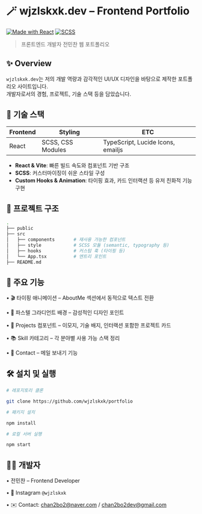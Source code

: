 # 🪄 wjzlskxk.dev – Frontend Portfolio

[![Made with React](https://img.shields.io/badge/Made%20with-React-61DAFB?logo=react&logoColor=white&style=flat-square)](https://react.dev/)
[![SCSS](https://img.shields.io/badge/Styled%20with-SCSS-CC6699?logo=sass&logoColor=white&style=flat-square)](https://sass-lang.com/)

> 프론트엔드 개발자 전민찬 웹 포트폴리오

## ✨ Overview

`wjzlskxk.dev`는 저의 개발 역량과 감각적인 UI/UX 디자인을 바탕으로 제작한 포트폴리오 사이트입니다.  
개발자로서의 경험, 프로젝트, 기술 스택 등을 담았습니다.

<!-- 👉 [사이트 보러가기](https://wjzlskxk.dev) -->

## 🧠 기술 스택

| Frontend | Styling           | ETC                               |
| -------- | ----------------- | --------------------------------- |
| React    | SCSS, CSS Modules | TypeScript, Lucide Icons, emailjs |

- **React & Vite**: 빠른 빌드 속도와 컴포넌트 기반 구조
- **SCSS**: 커스터마이징이 쉬운 스타일 구성
- **Custom Hooks & Animation**: 타이핑 효과, 카드 인터랙션 등 유저 친화적 기능 구현

## 📁 프로젝트 구조

```bash
.
├── public
├── src
│   ├── components       # 재사용 가능한 컴포넌트
│   ├── style            # SCSS 모듈 (semantic, typography 등)
│   ├── hooks            # 커스텀 훅 (타이핑 등)
│   └── App.tsx          # 엔트리 포인트
├── README.md
```

## 🎯 주요 기능

• 🎬 타이핑 애니메이션 – AboutMe 섹션에서 동적으로 텍스트 전환

• 🌸 파스텔 그라디언트 배경 – 감성적인 디자인 포인트

• 🪪 Projects 컴포넌트 – 이모지, 기술 배지, 인터랙션 포함한 프로젝트 카드

• 📚 Skill 카테고리 – 각 분야별 사용 가능 스택 정리

• 🪪 Contact – 메일 보내기 기능

## 🛠️ 설치 및 실행

```bash
# 레포지토리 클론

git clone https://github.com/wjzlskxk/portfolio

# 패키지 설치

npm install

# 로컬 서버 실행

npm start
```

## 🙋‍♂️ 개발자

• 전민찬 – Frontend Developer

• 📸 Instagram `@wjzlskxk`

• ✉️ Contact: chan2bo2@naver.com / chan2bo2dev@gmail.com
